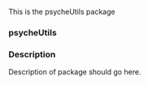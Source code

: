 This is the psycheUtils   package 
### psycheUtils
### Description
Description of package should go here.
